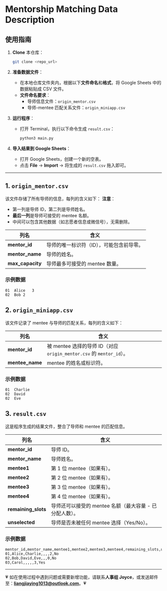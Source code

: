# Mentorship Matching Data Description

## 使用指南

1. **Clone** 本仓库：
   ```bash
   git clone <repo_url>
   ```

2. **准备数据文件**：
   - 在本地仓库文件夹内，根据以下**文件命名**和**格式**，将 Google Sheets 中的数据粘贴成 CSV 文件。
   - **文件命名要求**：
     - 导师信息文件：`origin_mentor.csv`
     - 导师-mentee 匹配关系文件：`origin_miniapp.csv`

3. **运行程序**：
   - 打开 Terminal，执行以下命令生成 `result.csv`：
     ```bash
     python3 main.py
     ```

4. **导入结果到 Google Sheets**：
   - 打开 Google Sheets，创建一个新的空表。
   - 点击 **File** → **Import** → 将生成的 `result.csv` 拖入即可。

---

## 1. `origin_mentor.csv`

该文件存储了所有导师的信息，每列的含义如下：
**注意**：
- 第一列是导师 ID，第二列是导师姓名。
- **最后一列**是导师可接受的 mentee 名额。
- 中间可以包含其他数据（如志愿者信息或微信号），无需删除。

| 列名               | 含义                                     |
|------------------|----------------------------------------|
| **mentor_id**    | 导师的唯一标识符（ID），可能包含前导零。        |
| **mentor_name**  | 导师的姓名。                              |
| **max_capacity** | 导师最多可接受的 mentee 数量。               |

### 示例数据
```
01	Alice	3
02	Bob	2
```

## 2. `origin_miniapp.csv`

该文件记录了 mentee 与导师的匹配关系，每列的含义如下：

| 列名               | 含义                                   |
|------------------|--------------------------------------|
| **mentor_id**    | 被 mentee 选择的导师 ID（对应 `origin_mentor.csv` 的 `mentor_id`）。 |
| **mentee_name**  | mentee 的姓名或标识符。                    |

### 示例数据
```
01	Charlie
02	David
02	Eve
```

## 3. `result.csv`

这是程序生成的结果文件，整合了导师和 mentee 的匹配信息。

| 列名               | 含义                                      |
|------------------|-----------------------------------------|
| **mentor_id**    | 导师 ID。                                   |
| **mentor_name**  | 导师姓名。                                   |
| **mentee1**      | 第 1 位 mentee（如果有）。                       |
| **mentee2**      | 第 2 位 mentee（如果有）。                       |
| **mentee3**      | 第 3 位 mentee（如果有）。                       |
| **mentee4**      | 第 4 位 mentee（如果有）。                       |
| **remaining_slots** | 导师还可以接受的 mentee 名额（最大容量 - 已分配人数）。 |
| **unselected**   | 导师是否未被任何 mentee 选择（Yes/No）。         |

### 示例数据
```
mentor_id,mentor_name,mentee1,mentee2,mentee3,mentee4,remaining_slots,unselected
01,Alice,Charlie,,,,2,No
02,Bob,David,Eve,,,0,No
03,Carol,,,,,3,Yes
```

---

💗 如在使用过程中遇到问题或需要新增功能，请联系**人事组 Joyce**，或发送邮件至：**liangjiaying1013@outlook.com**。💗

